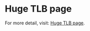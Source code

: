 # Huge TLB page

For more detail, visit: [Huge TLB page](https://docs.kernel.org/admin-guide/mm/hugetlbpage.html).
